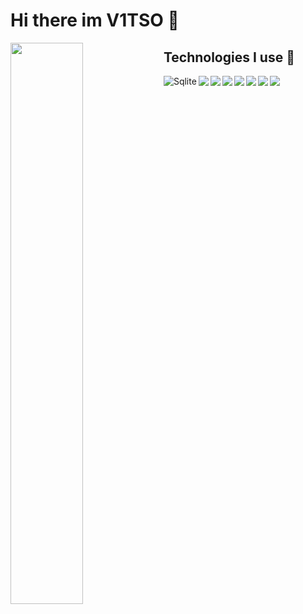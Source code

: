 # Hi there im V1TSO 👋


<img align="left" width="48%" src="https://github-readme-stats.vercel.app/api/top-langs/?username=v1tso&layout=compact" />

## Technologies I use 📡
<img align="left" alt="Sqlite" src="https://img.shields.io/badge/sqlite-%2307405e.svg?style=for-the-badge&logo=sqlite&logoColor=white" />
<img align="left" src="https://img.shields.io/badge/Udemy-A435F0?style=for-the-badge&logo=Udemy&logoColor=white" />  
<img align="left" src="https://img.shields.io/badge/bootstrap-%23563D7C.svg?style=for-the-badge&logo=bootstrap&logoColor=white" />  
<img align="left" src="https://img.shields.io/badge/node.js-6DA55F?style=for-the-badge&logo=node.js&logoColor=white" />  
<img align="left" src="https://img.shields.io/badge/react-%2320232a.svg?style=for-the-badge&logo=react&logoColor=%2361DAFB" />  
<img align="left" src="https://img.shields.io/badge/javascript-%23323330.svg?style=for-the-badge&logo=javascript&logoColor=%23F7DF1E" />  
<img align="left" src="https://img.shields.io/badge/python-3670A0?style=for-the-badge&logo=python&logoColor=ffdd54" />
<img align="left" src="https://img.shields.io/badge/Linux-FCC624?style=for-the-badge&logo=linux&logoColor=black" />
 
